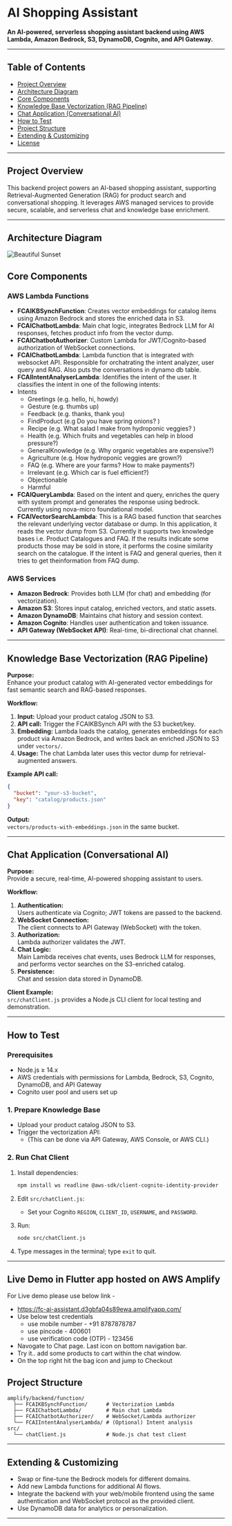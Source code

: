 
# AI Shopping Assistant

**An AI-powered, serverless shopping assistant backend using AWS Lambda, Amazon Bedrock, S3, DynamoDB, Cognito, and API Gateway.**

---

## Table of Contents

- [Project Overview](#project-overview)
- [Architecture Diagram](#architecture-diagram)
- [Core Components](#core-components)
- [Knowledge Base Vectorization (RAG Pipeline)](#knowledge-base-vectorization-rag-pipeline)
- [Chat Application (Conversational AI)](#chat-application-conversational-ai)
- [How to Test](#how-to-test)
- [Project Structure](#project-structure)
- [Extending & Customizing](#extending--customizing)
- [License](#license)

---

## Project Overview

This backend project powers an AI-based shopping assistant, supporting Retrieval-Augmented Generation (RAG) for product search and conversational shopping. It leverages AWS managed services to provide secure, scalable, and serverless chat and knowledge base enrichment.

---

## Architecture Diagram

![Beautiful Sunset](arch.png "Sunset Image")

## Core Components

### AWS Lambda Functions

- **FCAIKBSynchFunction**: Creates vector embeddings for catalog items using Amazon Bedrock and stores the enriched data in S3.
- **FCAIChatbotLambda**: Main chat logic, integrates Bedrock LLM for AI responses, fetches product info from the vector dump.
- **FCAIChatbotAuthorizer**: Custom Lambda for JWT/Cognito-based authorization of WebSocket connections.
- **FCAIChatbotLambda**: Lambda function that is integrated with websocket API. Responsible for orchatrating the intent analyzer, user query and RAG. Also puts the conversations in dynamo db table.
- **FCAIIntentAnalyserLambda**: Identifies the intent of the user. It classifies the intent in one of the following intents:
- Intents
  - Greetings (e.g. hello, hi, howdy)
  - Gesture (e.g. thumbs up)
  - Feedback (e.g. thanks, thank you)
  - FindProduct (e.g Do you have spring onions? )
  - Recipe (e.g. What salad I make from hydroponic veggies? )
  - Health (e.g. Which fruits and vegetables can help in blood pressure?)
  - GeneralKnowledge (e.g. Why organic vegetables are expensive?)
  - Agriculture (e.g. How hydroponic veggies are grown?)
  - FAQ (e.g. Where are your farms? How to make payments?)
  - Irrelevant (e.g. Which car is fuel efficient?)
  - Objectionable
  - Harmful
- **FCAIQueryLambda**: Based on the intent and query, enriches the query with system prompt and generates the response using bedrock. Currently using nova-micro foundational model.
- **FCAIVectorSearchLambda**: This is a RAG based function that searches the relevant underlying vector database or dump. In this application, it reads the vector dump from S3. Currently it supports two knowledge bases i.e. Product Catalogues and FAQ.
If the results indicate some products those may be sold in store, it performs the cosine similarity search on the catalogue.
If the intent is FAQ and general queries, then it tries to get theinformation from FAQ dump. 

### AWS Services

- **Amazon Bedrock**: Provides both LLM (for chat) and embedding (for vectorization).
- **Amazon S3**: Stores input catalog, enriched vectors, and static assets.
- **Amazon DynamoDB**: Maintains chat history and session context.
- **Amazon Cognito**: Handles user authentication and token issuance.
- **API Gateway (WebSocket API)**: Real-time, bi-directional chat channel.

---

## Knowledge Base Vectorization (RAG Pipeline)

**Purpose:**  
Enhance your product catalog with AI-generated vector embeddings for fast semantic search and RAG-based responses.

**Workflow:**

1. **Input:** Upload your product catalog JSON to S3.
2. **API call:** Trigger the FCAIKBSynch API with the S3 bucket/key.
3. **Embedding:** Lambda loads the catalog, generates embeddings for each product via Amazon Bedrock, and writes back an enriched JSON to S3 under `vectors/`.
4. **Usage:** The chat Lambda later uses this vector dump for retrieval-augmented answers.

**Example API call:**
```json
{
  "bucket": "your-s3-bucket",
  "key": "catalog/products.json"
}
```

**Output:**  
`vectors/products-with-embeddings.json` in the same bucket.

---

## Chat Application (Conversational AI)

**Purpose:**  
Provide a secure, real-time, AI-powered shopping assistant to users.

**Workflow:**

1. **Authentication:**  
   Users authenticate via Cognito; JWT tokens are passed to the backend.
2. **WebSocket Connection:**  
   The client connects to API Gateway (WebSocket) with the token.
3. **Authorization:**  
   Lambda authorizer validates the JWT.
4. **Chat Logic:**  
   Main Lambda receives chat events, uses Bedrock LLM for responses, and performs vector searches on the S3-enriched catalog.
5. **Persistence:**  
   Chat and session data stored in DynamoDB.

**Client Example:**  
`src/chatClient.js` provides a Node.js CLI client for local testing and demonstration.

---

## How to Test

### Prerequisites

- Node.js ≥ 14.x
- AWS credentials with permissions for Lambda, Bedrock, S3, Cognito, DynamoDB, and API Gateway
- Cognito user pool and users set up

### 1. Prepare Knowledge Base

- Upload your product catalog JSON to S3.
- Trigger the vectorization API:
  - (This can be done via API Gateway, AWS Console, or AWS CLI.)

### 2. Run Chat Client

1. Install dependencies:
   ```bash
   npm install ws readline @aws-sdk/client-cognito-identity-provider
   ```
2. Edit `src/chatClient.js`:
   - Set your Cognito `REGION`, `CLIENT_ID`, `USERNAME`, and `PASSWORD`.

3. Run:
   ```bash
   node src/chatClient.js
   ```

4. Type messages in the terminal; type `exit` to quit.

---

## Live Demo in Flutter app hosted on AWS Amplify
For Live demo please use below link - 
- https://fc-ai-assistant.d3gbfa04s89ewa.amplifyapp.com/
- Use below test credentials 
    - use mobile number - +91 8787878787
    - use pincode - 400601
    - use verification code (OTP) - 123456
- Navogate to Chat page. Last icon on bottom navigation bar.
- Try it.. add some products to cart within the chat window. 
- On the top right hit the bag icon and jump to Checkout

## Project Structure

```
amplify/backend/function/
  ├── FCAIKBSynchFunction/      # Vectorization Lambda
  ├── FCAIChatbotLambda/        # Main chat Lambda
  ├── FCAIChatbotAuthorizer/    # WebSocket/Lambda authorizer
  └── FCAIIntentAnalyserLambda/ # (Optional) Intent analysis
src/
  └── chatClient.js             # Node.js chat test client
```

---

## Extending & Customizing

- Swap or fine-tune the Bedrock models for different domains.
- Add new Lambda functions for additional AI flows.
- Integrate the backend with your web/mobile frontend using the same authentication and WebSocket protocol as the provided client.
- Use DynamoDB data for analytics or personalization.

---

